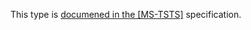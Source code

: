 This type is [documened in the [MS-TSTS]](https://learn.microsoft.com/en-us/openspecs/windows_protocols/ms-tsts/5f95f657-89d2-472d-b4ab-b0595618dbd1) specification.
